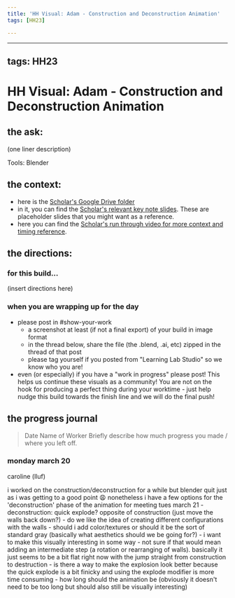 ```yaml
---
title: 'HH Visual: Adam - Construction and Deconstruction Animation'
tags: [HH23]

---
```


---
tags: HH23
---

# HH Visual: Adam - Construction and Deconstruction Animation
## the ask:
(one liner description)

Tools: Blender



## the context:
* here is the [Scholar's Google Drive folder](https://drive.google.com/drive/folders/1oNoMbrKTz7eqJ3ll1Ag8P25EAnJgsvXH)
* in it, you can find the [Scholar's relevant key note slides](https://drive.google.com/drive/folders/1EPn9rbOGoJP1oaCys_9rHGCwuxJfRXW4). These are placeholder slides that you might want as a reference.
* here you can find the [Scholar's run through video for more context and timing reference](https://drive.google.com/file/d/1_1kz-XgLO8GmCGYW-DukGpj8Lp-t_w56/view?usp=sharing).


## the directions:
### for this build...
(insert directions here)

### when you are wrapping up for the day
* please post in #show-your-work
    * a screenshot at least (if not a final export) of your build in image format
    * in the thread below, share the file (the .blend, .ai, etc) zipped in the thread of that post
    * please tag yourself if you posted from "Learning Lab Studio" so we know who you are!
* even (or especially) if you have a "work in progress" please post! This helps us continue these visuals as a community! You are not on the hook for producing a perfect thing during your worktime - just help nudge this build towards the finish line and we will do the final push!


## the progress journal
> Date
> Name of Worker
> Briefly describe how much progress you made / where you left off.

### monday march 20 
caroline (lluf)

i worked on the construction/deconstruction for a while but blender quit just as i was getting to a good point 😩 nonetheless i have a few options for the 'deconstruction' phase of the animation 
    for meeting tues march 21 
    - deconstruction: quick explode? opposite of construction (just move the walls back down?) 
    - do we like the idea of creating different configurations with the walls 
    - should i add color/textures or should it be the sort of standard gray (basically what aesthetics should we be going for?) 
    - i want to make this visually interesting in some way - not sure if that would mean adding an intermediate step (a rotation or rearranging of walls). basically it just seems to be a bit flat right now with the jump straight from construction to destruction
    - is there a way to make the explosion look better because the quick explode is a bit finicky and using the explode modifier is more time consuming 
    - how long should the animation be (obviously it doesn't need to be too long but should also still be visually interesting)
    







